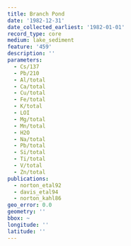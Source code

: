 ```yaml
---
title: Branch Pond
date: '1982-12-31'
date_collected_earliest: '1982-01-01'
record_type: core
medium: lake_sediment
feature: '459'
description: ''
parameters:
  - Cs/137
  - Pb/210
  - Al/total
  - Ca/total
  - Cu/total
  - Fe/total
  - K/total
  - LOI
  - Mg/total
  - Mn/total
  - H2O
  - Na/total
  - Pb/total
  - Si/total
  - Ti/total
  - V/total
  - Zn/total
publications:
  - norton_etal92
  - davis_etal94
  - norton_kahl86
geo_error: 0.0
geometry: ''
bbox: ~
longitude: ''
latitude: ''
---
```

